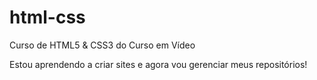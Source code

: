 # html-css
 Curso de HTML5 & CSS3 do Curso em Vídeo
 
 Estou aprendendo a criar sites e agora vou gerenciar meus repositórios!
